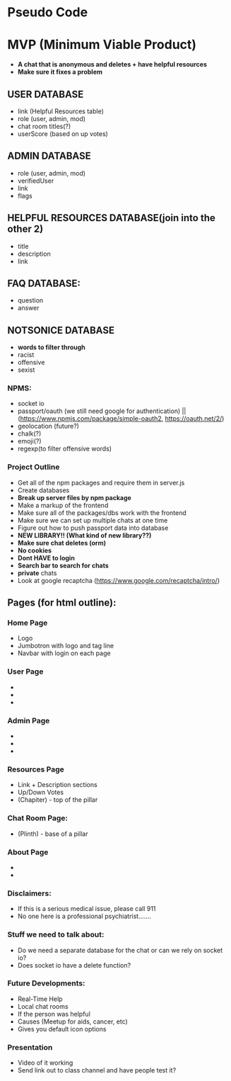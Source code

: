 # Pseudo Code

# MVP (Minimum Viable Product)
* **A chat that is anonymous and deletes + have helpful resources**
* **Make sure it fixes a problem**

## USER DATABASE
* link (Helpful Resources table)
* role (user, admin, mod)
* chat room titles(?)
* userScore (based on up votes)

## ADMIN DATABASE
* role (user, admin, mod)
* verifiedUser 
* link
* flags

## HELPFUL RESOURCES DATABASE(join into the other 2)
* title
* description
* link

## FAQ DATABASE:
* question
* answer

## NOTSONICE DATABASE
* **words to filter through**
* racist
* offensive
* sexist

### NPMS:
* socket io
* passport/oauth (we still need google for authentication) || (https://www.npmjs.com/package/simple-oauth2, https://oauth.net/2/)
* geolocation (future?)
* chalk(?)
* emoji(?)
* regexp(to filter offensive words)

### Project Outline
* Get all of the npm packages and require them in server.js
* Create databases
* **Break up server files by npm package**
* Make a markup of the frontend
* Make sure all of the packages/dbs work with the frontend
* Make sure we can set up multiple chats at one time
* Figure out how to push passport data into database
* **NEW LIBRARY!! (What kind of new library??)**
* **Make sure chat deletes (orm)** 
* **No cookies**
* **Dont HAVE to login**
* **Search bar to search for chats**
* **private** chats
* Look at google recaptcha (https://www.google.com/recaptcha/intro/)

## Pages (for html outline):

### Home Page
* Logo
* Jumbotron with logo and tag line
* Navbar with login on each page

### User Page
*
*
*

### Admin Page
*
*
*

### Resources Page
* Link + Description sections
* Up/Down Votes
* (Chapiter) - top of the pillar

### Chat Room Page:
* (Plinth) - base of a pillar

### About Page
*
*

### Disclaimers:
* If this is a serious medical issue, please call 911
* No one here is a professional psychiatrist.......

### Stuff we need to talk about:
* Do we need a separate database for the chat or can we rely on socket io?
* Does socket io have a delete function?


### Future Developments:
* Real-Time Help
* Local chat rooms
* If the person was helpful
* Causes (Meetup for aids, cancer, etc)
* Gives you default icon options

### Presentation
* Video of it working
* Send link out to class channel and have people test it?